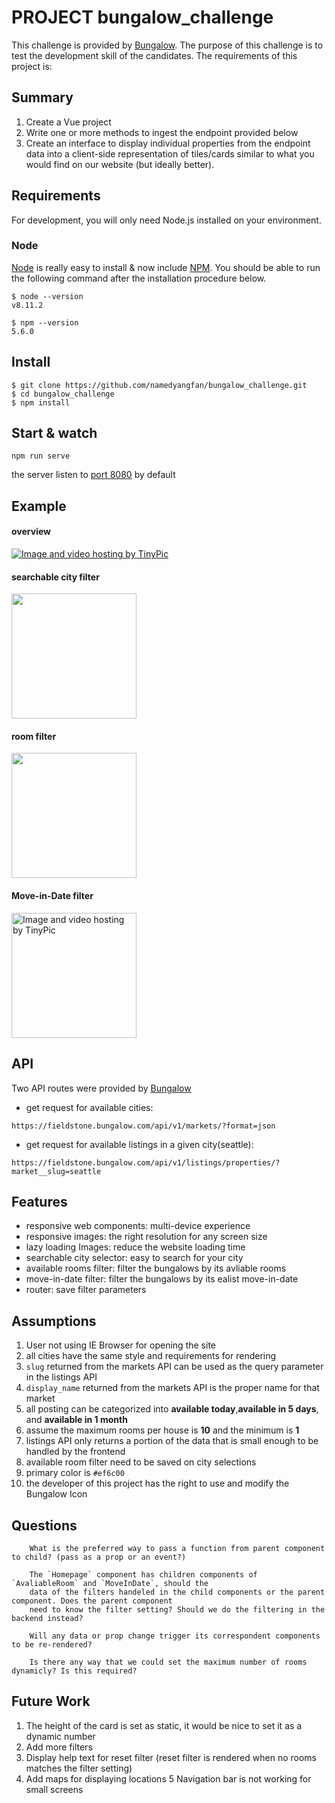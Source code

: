 # PROJECT bungalow_challenge
This challenge is provided by [Bungalow](https://bungalow.com/). The purpose of this challenge is to test the development skill of the candidates. The requirements of this project is:
## Summary
1) Create a Vue project
2) Write one or more methods to ingest the endpoint provided below
3) Create an interface to display individual properties from the endpoint data into a client-side representation of tiles/cards similar to what you would find on our website (but ideally better).
## Requirements

For development, you will only need Node.js installed on your environment.

### Node

[Node](http://nodejs.org/) is really easy to install & now include [NPM](https://npmjs.org/).
You should be able to run the following command after the installation procedure
below.

    $ node --version
    v8.11.2

    $ npm --version
    5.6.0

## Install

    $ git clone https://github.com/namedyangfan/bungalow_challenge.git
    $ cd bungalow_challenge
    $ npm install

## Start & watch
```
npm run serve
```
the server listen to [port 8080](http://localhost:8080`) by default

## Example
#### overview
<a href="http://tinypic.com?ref=2qstksx" target="_blank"><img src="http://i64.tinypic.com/2qstksx.png" border="0" alt="Image and video hosting by TinyPic"></a>

#### searchable city filter
<img src="https://i.ibb.co/pKYFPY8/Screen-Shot-2019-02-27-at-11-25-14-AM.png" width="200"/>

#### room filter
<img src="https://i.ibb.co/MpWT9r5/Screen-Shot-2019-02-27-at-11-25-25-AM.png" width="200"/>

#### Move-in-Date filter
<a href="http://tinypic.com?ref=2uy61py" target="_blank"><img src="http://i66.tinypic.com/2uy61py.png" border="0" alt="Image and video hosting by TinyPic" width="200"></a>

## API
Two API routes were provided by [Bungalow](https://bungalow.com/)

 - get request for available cities:
```
https://fieldstone.bungalow.com/api/v1/markets/?format=json
```
 - get request for available listings in a given city(seattle):

```
https://fieldstone.bungalow.com/api/v1/listings/properties/?market__slug=seattle
```
## Features
 - responsive web components: multi-device experience
 - responsive images: the right resolution for any screen size
 - lazy loading Images: reduce the website loading time
 - searchable city selector: easy to search for your city
 - available rooms filter: filter the bungalows by its avliable rooms
 - move-in-date filter: filter the bungalows by its ealist move-in-date
 - router: save filter parameters 

## Assumptions
  1. User not using IE Browser for opening the site 
  2.  all cities have the same style and requirements for rendering
  3.  `slug` returned from the markets API can be used as the query parameter in the listings API
  4.  `display_name` returned from the markets API is the proper name for that market
  5.  all posting can be categorized into **available today**,**available in 5 days**, and **available in 1 month**
  6.  assume the maximum rooms per house is **10** and the minimum is **1**
  7.  listings API only returns a portion of the data that is small enough to be handled by the frontend
  8.  available room filter need to be saved on city selections
  9.  primary color is `#ef6c00`
  10.  the developer of this project has the right to use and modify the Bungalow Icon 

## Questions
        What is the preferred way to pass a function from parent component to child? (pass as a prop or an event?)

        The `Homepage` component has children components of `AvaliableRoom` and `MoveInDate`, should the 
        data of the filters handeled in the child components or the parent component. Does the parent component 
        need to know the filter setting? Should we do the filtering in the backend instead?

        Will any data or prop change trigger its correspondent components to be re-rendered?

        Is there any way that we could set the maximum number of rooms dynamicly? Is this required?
        
## Future Work
1.  The height of the card is set as static, it would be nice to set it as a dynamic number
2.  Add more filters
3.  Display help text for reset filter (reset filter is rendered when no rooms matches the filter setting)
4.  Add maps for displaying locations
5   Navigation bar is not working for small screens
